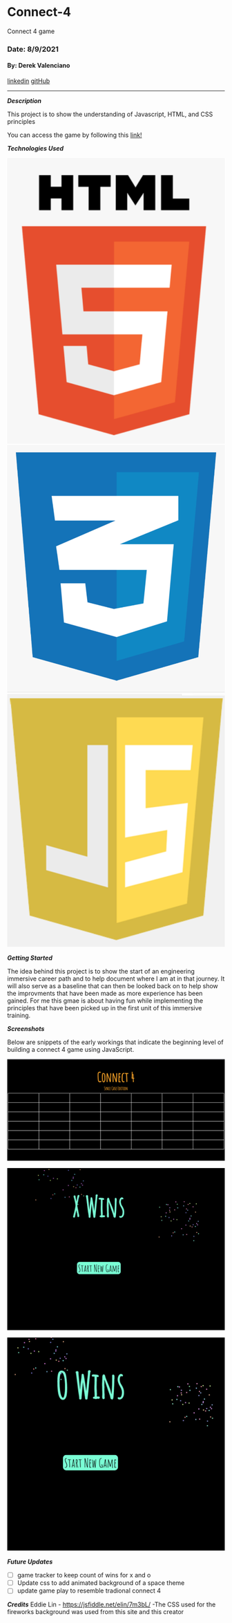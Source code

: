 # Connect-4

Connect 4 game

### Date: 8/9/2021

#### By: Derek Valenciano

[linkedin](https://www.linkedin.com/in/derekvalenciano/)
[gitHub](https://github.com/dvalenciano)

---

**_Description_**

This project is to show the understanding of Javascript, HTML, and CSS principles

You can access the game by following this [link!](https://derek-game-project.surge.sh/)

**_Technologies Used_**

![HTML](html.png)
![CSS](css.png)
![JavaScript](javascript.png)

**_Getting Started_**

The idea behind this project is to show the start of an engineering immersive career path and to help document where I am at in that journey. It will also serve as a baseline that can then be looked back on to help show the improvments that have been made as more experience has been gained. For me this gmae is about having fun while implementing the principles that have been picked up in the first unit of this immersive training.

**_Screenshots_**

Below are snippets of the early workings that indicate the beginning level of building a connect 4 game using JavaScript.

![screenshot](Gameboard.png)

![screenshot2](xwins.png)

![screenshot3](owins.png)

**_Future Updates_**

- [ ] game tracker to keep count of wins for x and o
- [ ] Update css to add animated background of a space theme
- [ ] update game play to resemble tradional connect 4

**_Credits_**
Eddie Lin - https://jsfiddle.net/elin/7m3bL/
-The CSS used for the fireworks background was used from this site and this creator
